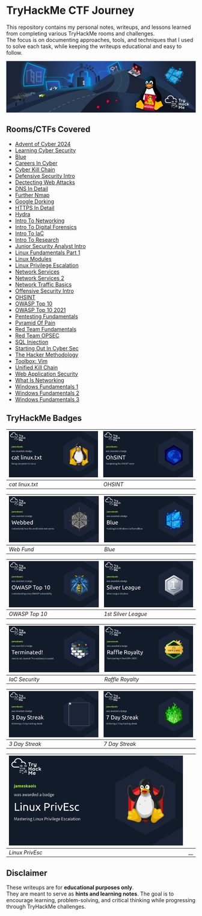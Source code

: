 # TryHackMe CTF Journey

This repository contains my personal notes, writeups, and lessons learned from completing various TryHackMe rooms and challenges.  
The focus is on documenting approaches, tools, and techniques that I used to solve each task, while keeping the writeups educational and easy to follow.

![TryHackMe](./tryhackme.png)

## Rooms/CTFs Covered

- [Advent of Cyber 2024](./advent-of-cyber-2024.md)
- [Learning Cyber Security](./beginner-path-intro.md)
- [Blue](./blue.md)
- [Careers In Cyber](./careers-in-cyber.md)
- [Cyber Kill Chain](./cyber-kill-chain.md)
- [Defensive Security Intro](./defensive-security-intro.md)
- [Dectecting Web Attacks](./detecting-web-attacks.md)
- [DNS In Detail](./dns-in-detail.md)
- [Further Nmap](./further-nmap.md)
- [Google Dorking](./google-dorking.md)
- [HTTPS In Detail](./http-in-detail.md)
- [Hydra](./hydra.md)
- [Intro To Networking](./intro-to-networking.md)
- [Intro To Digital Forensics](./intro-to-digital-forensics.md)
- [Intro To IaC](./intro-to-iac.md)
- [Intro To Research](./intro-to-research.md)
- [Junior Security Analyst Intro](./junior-security-analyst-intro.md)
- [Linux Fundamentals Part 1](./linux-fundamentals-part-1.md)
- [Linux Modules](./linux-modules.md)
- [Linux Privilege Escalation](./linux-privilege-escalation.md)
- [Network Services](./network-services.md)
- [Network Services 2](./network-services-2.md)
- [Network Traffic Basics](./network-traffic-basics.md)
- [Offensive Security Intro](./offensive-security-intro.md)
- [OHSINT](./ohsint.md)
- [OWASP Top 10](./owasp-top-10.md)
- [OWASP Top 10 2021](./owasp-top-10-2021.md)
- [Pentesting Fundamentals](./pentesting-fundamentals.md)
- [Pyramid Of Pain](./pyramid-of-pain.md)
- [Red Team Fundamentals](./red-team-fundamentals.md)
- [Red Team OPSEC](./red-team-opsec.md)
- [SQL Injection](./sql-injection.md)
- [Starting Out In Cyber Sec](./starting-out-in-cyber-sec.md.md)
- [The Hacker Methodology](./the-hacker-methodology.md)
- [Toolbox: Vim](./toolbox-vim.md)
- [Unified Kill Chain](./unified-kill-chain.md)
- [Web Application Security](./web-application-security.md)
- [What Is Networking](./whatisnetworking.md)
- [Windows Fundamentals 1](./windows-fundamentals-1.md)
- [Windows Fundamentals 2](./windows-fundamentals-2.md)
- [Windows Fundamentals 3](./windows-fundamentals-3.md)

## TryHackMe Badges

| [![cat linux.txt](./badges/cat_linux_txt.png)](https://tryhackme.com/jameskaois/badges/terminaled) | [![OHSINT](./badges/ohsint.png)](https://tryhackme.com/jameskaois/badges/ohsint) |
| -------------------------------------------------------------------------------------------------- | -------------------------------------------------------------------------------- |
| _cat linux.txt_                                                                                    | _OHSINT_                                                                         |

| [![Webbed](./badges/web-fund.png)](https://tryhackme.com/jameskaois/badges/web-fund) | [![Blue](./badges/blue.png)](https://tryhackme.com/jameskaois/badges/blue) |
| ------------------------------------------------------------------------------------ | -------------------------------------------------------------------------- |
| _Web Fund_                                                                           | _Blue_                                                                     |

| [![OWASP Top 10](./badges/owasp-10.png)](https://tryhackme.com/jameskaois/badges/owasp-10) | [![1st Silver League](./badges/silver-league.png)](https://tryhackme.com/jameskaois/badges/silver-league) |
| ------------------------------------------------------------------------------------------ | --------------------------------------------------------------------------------------------------------- |
| _OWASP Top 10_                                                                             | _1st Silver League_                                                                                       |

| [![IaC Security](./badges/iac-security.png)](https://tryhackme.com/jameskaois/badges/iac-security) | [![Raffle Royalty](./badges/raffle-royalty.png)](https://tryhackme.com/jameskaois/badges/raffle-royalty) |
| -------------------------------------------------------------------------------------------------- | -------------------------------------------------------------------------------------------------------- |
| _IaC Security_                                                                                     | _Raffle Royalty_                                                                                         |

| [![3 Day Streak](./badges/3-day-streak.png)](https://tryhackme.com/jameskaois/badges/3-day-streak) | [![7 Day Streak](./badges/7-day-streak.png)](https://tryhackme.com/jameskaois/badges/7-day-streak) |
| -------------------------------------------------------------------------------------------------- | -------------------------------------------------------------------------------------------------- |
| _3 Day Streak_                                                                                     | _7 Day Streak_                                                                                     |

| [![Linux Privesc](./badges/linux-privesc.png)](https://tryhackme.com/jameskaois/badges/linux-privesc) | [![]()]() |
| ----------------------------------------------------------------------------------------------------- | --------- |
| _Linux PrivEsc_                                                                                       | \_\_      |

## Disclaimer

These writeups are for **educational purposes only**.  
They are meant to serve as **hints and learning notes**. The goal is to encourage learning, problem-solving, and critical thinking while progressing through TryHackMe challenges.
